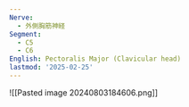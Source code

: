```yaml
---
Nerve:
  - 外側胸筋神経
Segment:
  - C5
  - C6
English: Pectoralis Major (Clavicular head)
lastmod: '2025-02-25'
---
```

![[Pasted image 20240803184606.png]]
